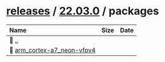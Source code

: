 ---
---

# [releases](/releases/) / [22.03.0](/releases/22.03.0/) / packages


| Name | Size | Date |
|:---|---:|---|
| 📁 [..](../) | | |
| 📁 [arm_cortex-a7_neon-vfpv4](arm_cortex-a7_neon-vfpv4) | | |

